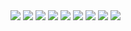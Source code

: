 <img src="https://github.com/Ceyhunnnn/React-E-Commerce/assets/70198902/552d21ba-1060-43ff-a806-d42e28ea627d" />
<img src="https://github.com/Ceyhunnnn/React-E-Commerce/assets/70198902/4e90c7c4-3d56-4585-818b-de76c5741b00" />
<img src="https://github.com/Ceyhunnnn/React-E-Commerce/assets/70198902/358f4557-00c2-41ac-9ff0-c3ce239ad06c" />
<img src="https://github.com/Ceyhunnnn/React-E-Commerce/assets/70198902/b3da1157-e205-4540-b580-f33157f64970" />
<img src="https://github.com/Ceyhunnnn/React-E-Commerce/assets/70198902/4f751bd4-85d0-4212-b438-4255617da9bb" />
<img src="https://github.com/Ceyhunnnn/React-E-Commerce/assets/70198902/bfa30d16-3067-4d0d-818e-85cd962c2230" />
<img src="https://github.com/Ceyhunnnn/React-E-Commerce/assets/70198902/8b0e7066-8865-473a-affb-d782d930eef1" />
<img src="https://github.com/Ceyhunnnn/React-E-Commerce/assets/70198902/4429ae18-9500-48cd-921a-d7484ab1f228" />
<img src="https://github.com/Ceyhunnnn/React-E-Commerce/assets/70198902/46cc25ee-9924-4cf9-ba0a-af6560f142ca" />

